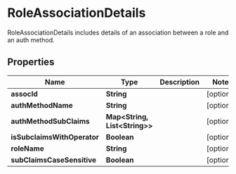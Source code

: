 

# RoleAssociationDetails

RoleAssociationDetails includes details of an association between a role and an auth method.

## Properties

Name | Type | Description | Notes
------------ | ------------- | ------------- | -------------
**assocId** | **String** |  |  [optional]
**authMethodName** | **String** |  |  [optional]
**authMethodSubClaims** | **Map&lt;String, List&lt;String&gt;&gt;** |  |  [optional]
**isSubclaimsWithOperator** | **Boolean** |  |  [optional]
**roleName** | **String** |  |  [optional]
**subClaimsCaseSensitive** | **Boolean** |  |  [optional]



